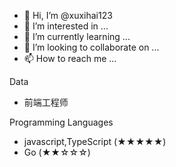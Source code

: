 - 👋 Hi, I’m @xuxihai123
- 👀 I’m interested in ...
- 🌱 I’m currently learning ...
- 💞️ I’m looking to collaborate on ...
- 📫 How to reach me ...

Data

- 前端工程师

Programming Languages

- javascript,TypeScript (★★★★★)
- Go (★★☆☆☆)


<!---
xuxihai123/xuxihai123 is a ✨ special ✨ repository because its `README.md` (this file) appears on your GitHub profile.
You can click the Preview link to take a look at your changes.
--->
